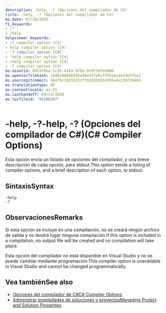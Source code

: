 ```yaml
---
description: -help, -? (Opciones del compilador de C#)
title: -help, -? (Opciones del compilador de C#)
ms.date: 07/20/2015
f1_keywords:
- /?
- /help
helpviewer_keywords:
- /? compiler option [C#]
- help compiler option [C#]
- '? compiler option [C#]'
- -help compiler option [C#]
- /help compiler option [C#]
- -? compiler option [C#]
ms.assetid: 8d53f6ba-5c3b-4183-976e-9c0f26fd3680
ms.openlocfilehash: c8d6c868db03ba58a7e7a6c3795eaca4a3b4fba2
ms.sourcegitcommit: 5b475c1855b32cf78d2d1bbb4295e4c236f39464
ms.translationtype: HT
ms.contentlocale: es-ES
ms.lasthandoff: 09/24/2020
ms.locfileid: "91188387"
---
```

# <a name="-help---c-compiler-options"></a><span data-ttu-id="81a65-105">-help, -?</span><span class="sxs-lookup"><span data-stu-id="81a65-105">-help, -?</span></span> <span data-ttu-id="81a65-106">(Opciones del compilador de C#)</span><span class="sxs-lookup"><span data-stu-id="81a65-106">(C# Compiler Options)</span></span>

<span data-ttu-id="81a65-107">Esta opción envía un listado de opciones del compilador, y una breve descripción de cada opción, para stdout.</span><span class="sxs-lookup"><span data-stu-id="81a65-107">This option sends a listing of compiler options, and a brief description of each option, to stdout.</span></span>  
  
## <a name="syntax"></a><span data-ttu-id="81a65-108">Sintaxis</span><span class="sxs-lookup"><span data-stu-id="81a65-108">Syntax</span></span>  
  
```console  
-help  
-?  
```  
  
## <a name="remarks"></a><span data-ttu-id="81a65-109">Observaciones</span><span class="sxs-lookup"><span data-stu-id="81a65-109">Remarks</span></span>  

 <span data-ttu-id="81a65-110">Si esta opción se incluye en una compilación, no se creará ningún archivo de salida y no tendrá lugar ninguna compilación.</span><span class="sxs-lookup"><span data-stu-id="81a65-110">If this option is included in a compilation, no output file will be created and no compilation will take place.</span></span>  
  
 <span data-ttu-id="81a65-111">Esta opción del compilador no está disponible en Visual Studio y no se puede cambiar mediante programación.</span><span class="sxs-lookup"><span data-stu-id="81a65-111">This compiler option is unavailable in Visual Studio and cannot be changed programmatically.</span></span>  
  
## <a name="see-also"></a><span data-ttu-id="81a65-112">Vea también</span><span class="sxs-lookup"><span data-stu-id="81a65-112">See also</span></span>

- [<span data-ttu-id="81a65-113">Opciones del compilador de C#</span><span class="sxs-lookup"><span data-stu-id="81a65-113">C# Compiler Options</span></span>](./index.md)
- [<span data-ttu-id="81a65-114">Administrar propiedades de soluciones y proyectos</span><span class="sxs-lookup"><span data-stu-id="81a65-114">Managing Project and Solution Properties</span></span>](/visualstudio/ide/managing-project-and-solution-properties)

